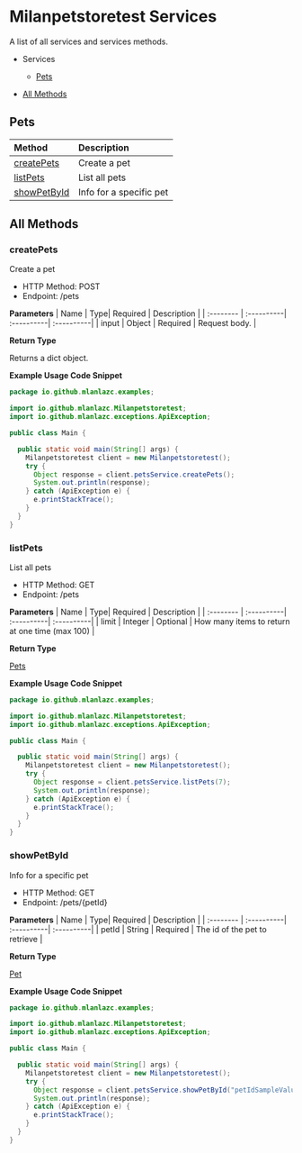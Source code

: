 # Milanpetstoretest Services

A list of all services and services methods.

- Services

  - [Pets](#pets)

- [All Methods](#all-methods)

## Pets

| Method                      | Description             |
| :-------------------------- | :---------------------- |
| [createPets](#createpets)   | Create a pet            |
| [listPets](#listpets)       | List all pets           |
| [showPetById](#showpetbyid) | Info for a specific pet |

## All Methods

### **createPets**

Create a pet

- HTTP Method: POST
- Endpoint: /pets

**Parameters**
| Name | Type| Required | Description |
| :-------- | :----------| :----------| :----------|
| input | Object | Required | Request body. |

**Return Type**

Returns a dict object.

**Example Usage Code Snippet**

```Java
package io.github.mlanlazc.examples;

import io.github.mlanlazc.Milanpetstoretest;
import io.github.mlanlazc.exceptions.ApiException;

public class Main {

  public static void main(String[] args) {
    Milanpetstoretest client = new Milanpetstoretest();
    try {
      Object response = client.petsService.createPets();
      System.out.println(response);
    } catch (ApiException e) {
      e.printStackTrace();
    }
  }
}

```

### **listPets**

List all pets

- HTTP Method: GET
- Endpoint: /pets

**Parameters**
| Name | Type| Required | Description |
| :-------- | :----------| :----------| :----------|
| limit | Integer | Optional | How many items to return at one time (max 100) |

**Return Type**

[Pets](/src/main/java/io/milanpetstoretest/models/README.md#pets)

**Example Usage Code Snippet**

```Java
package io.github.mlanlazc.examples;

import io.github.mlanlazc.Milanpetstoretest;
import io.github.mlanlazc.exceptions.ApiException;

public class Main {

  public static void main(String[] args) {
    Milanpetstoretest client = new Milanpetstoretest();
    try {
      Object response = client.petsService.listPets(7);
      System.out.println(response);
    } catch (ApiException e) {
      e.printStackTrace();
    }
  }
}

```

### **showPetById**

Info for a specific pet

- HTTP Method: GET
- Endpoint: /pets/{petId}

**Parameters**
| Name | Type| Required | Description |
| :-------- | :----------| :----------| :----------|
| petId | String | Required | The id of the pet to retrieve |

**Return Type**

[Pet](/src/main/java/io/milanpetstoretest/models/README.md#pet)

**Example Usage Code Snippet**

```Java
package io.github.mlanlazc.examples;

import io.github.mlanlazc.Milanpetstoretest;
import io.github.mlanlazc.exceptions.ApiException;

public class Main {

  public static void main(String[] args) {
    Milanpetstoretest client = new Milanpetstoretest();
    try {
      Object response = client.petsService.showPetById("petIdSampleValue");
      System.out.println(response);
    } catch (ApiException e) {
      e.printStackTrace();
    }
  }
}

```
